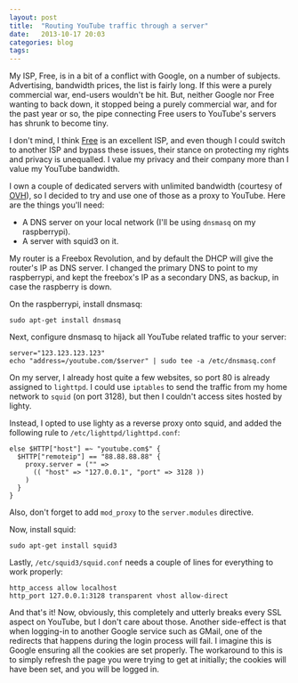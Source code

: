 ```yaml
---
layout: post
title:  "Routing YouTube traffic through a server"
date:   2013-10-17 20:03
categories: blog
tags:
---
```

My ISP, Free, is in a bit of a conflict with Google, on a number of subjects.
Advertising, bandwidth prices, the list is fairly long.  If this were a purely
commercial war, end-users wouldn't be hit. But, neither Google nor Free wanting
to back down, it stopped being a purely commercial war, and for the past year
or so, the pipe connecting Free users to YouTube's servers has shrunk to become
tiny.

I don't mind, I think [Free][1] is an excellent ISP, and even though I could
switch to another ISP and bypass these issues, their stance on protecting my
rights and privacy is unequalled. I value my privacy and their company more
than I value my YouTube bandwidth.

I own a couple of dedicated servers with unlimited bandwidth (courtesy
of [OVH][2]), so I decided to try and use one of those as a proxy to
YouTube. Here are the things you'll need:

* A DNS server on your local network (I'll be using `dnsmasq` on my
raspberrypi).
* A server with squid3 on it.

My router is a Freebox Revolution, and by default the DHCP will give
the router's IP as DNS server. I changed the primary DNS to point to
my raspberrypi, and kept the freebox's IP as a secondary DNS, as 
backup, in case the raspberry is down.

On the raspberrypi, install dnsmasq:

    sudo apt-get install dnsmasq

Next, configure dnsmasq to hijack all YouTube related traffic to your
server:

    server="123.123.123.123"
    echo "address=/youtube.com/$server" | sudo tee -a /etc/dnsmasq.conf

On my server, I already host quite a few websites, so port 80 is already
assigned to `lighttpd`. I could use `iptables` to send the traffic from my
home network to `squid` (on port 3128), but then I couldn't access sites
hosted by lighty.

Instead, I opted to use lighty as a reverse proxy onto squid, and added
the following rule to `/etc/lighttpd/lighttpd.conf`:

    else $HTTP["host"] =~ "youtube.com$" {
      $HTTP["remoteip"] == "88.88.88.88" {
        proxy.server = ("" =>
          (( "host" => "127.0.0.1", "port" => 3128 ))
        )
      }
    }

Also, don't forget to add `mod_proxy` to the `server.modules` directive.

Now, install squid:

    sudo apt-get install squid3

Lastly, `/etc/squid3/squid.conf` needs a couple of lines for everything
to work properly:

    http_access allow localhost
    http_port 127.0.0.1:3128 transparent vhost allow-direct

And that's it! Now, obviously, this completely and utterly breaks every
SSL aspect on YouTube, but I don't care about those. Another
side-effect is that when logging-in to another Google service such as
GMail, one of the redirects that happens during the login process will
fail. I imagine this is Google ensuring all the cookies are set properly.
The workaround to this is to simply refresh the page you were trying to
get at initially; the cookies will have been set, and you will be
logged in.

[1]: http://www.free.fr
[2]: http://www.ovh.fr
